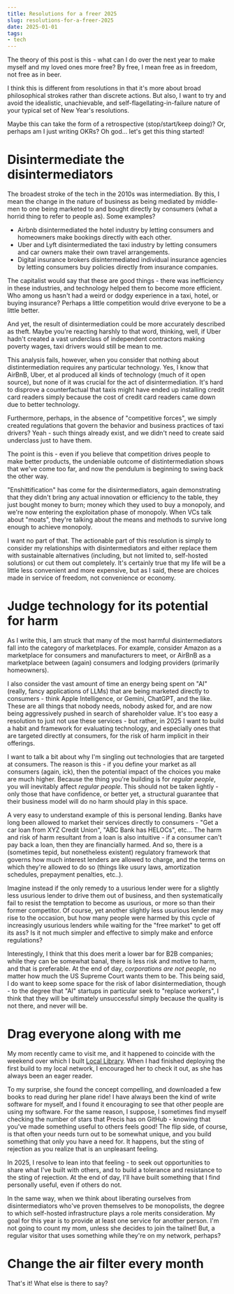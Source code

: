 ```yaml
---
title: Resolutions for a freer 2025
slug: resolutions-for-a-freer-2025
date: 2025-01-01
tags:
- tech
---
```

The theory of this post is this - what can I do over the next year to make myself and my loved ones more free? By free, I mean free as in freedom, not free as in beer.

I think this is different from resolutions in that it's more about broad philosophical strokes rather than discrete actions. But also, I want to try and avoid the idealistic, unachievable, and self-flagellating-in-failure nature of your typical set of New Year's resolutions.

Maybe this can take the form of a retrospective (stop/start/keep doing)? Or, perhaps am I just writing OKRs? Oh god... let's get this thing started!

# Disintermediate the disintermediators

The broadest stroke of the tech in the 2010s was intermediation. By this, I mean the change in the nature of business as being mediated by middle-men to one being marketed to and bought directly by consumers (what a horrid thing to refer to people as). Some examples?

- Airbnb disintermediated the hotel industry by letting consumers and homeowners make bookings directly with each other.
- Uber and Lyft disintermediated the taxi industry by letting consumers and car owners make their own travel arrangements.
- Digital insurance brokers disintermediated individual insurance agencies by letting consumers buy policies directly from insurance companies.

The capitalist would say that these are good things - there was inefficiency in these industries, and technology helped them to become more efficient. Who among us hasn't had a weird or dodgy experience in a taxi, hotel, or buying insurance? Perhaps a little competition would drive everyone to be a little better.

And yet, the result of disintermediation could be more accurately described as theft. Maybe you're reacting harshly to that word, thinking, well, if Uber hadn't created a vast underclass of independent contractors making poverty wages, taxi drivers would still be mean to me. 

This analysis fails, however, when you consider that nothing about distintermediation requires any particular technology. Yes, I know that AirBnB, Uber, et al produced all kinds of technology (much of it open source), but none of it was crucial for the act of disintermediation. It's hard to disprove a counterfactual that taxis might have ended up installing credit card readers simply because the cost of credit card readers came down due to better technology. 

Furthermore, perhaps, in the absence of "competitive forces", we simply created regulations that govern the behavior and business practices of taxi drivers? Yeah - such things already exist, and we didn't need to create said underclass just to have them.

The point is this - even if you believe that competition drives people to make better products, the undeniable outcome of distintermediation shows that we've come too far, and now the pendulum is beginning to swing back the other way. 

"Enshittification" has come for the disintermediators, again demonstrating that they didn't bring any actual innovation or efficiency to the table, they just bought money to burn; money which they used to buy a monopoly, and we're now entering the exploitation phase of monopoly. When VCs talk about "moats", they're talking about the means and methods to survive long enough to achieve monopoly.

I want no part of that. The actionable part of this resolution is simply to consider my relationships with disintermediators and either replace them with sustainable alternatives (including, but not limited to, self-hosted solutions) or cut them out completely. It's certainly true that my life will be a little less convenient and more expensive, but as I said, these are choices made in service of freedom, not convenience or economy.

# Judge technology for its potential for harm
As I write this, I am struck that many of the most harmful disintermediators fall into the category of marketplaces. For example, consider Amazon as a marketplace for consumers and manufacturers to meet, or AirBnB as a marketplace between (again) consumers and lodging providers (primarily homeowners).

I also consider the vast amount of time an energy being spent on "AI" (really, fancy applications of LLMs) that are being marketed directly to consumers - think Apple Intelligence, or Gemini, ChatGPT, and the like. These are all things that nobody needs, nobody asked for, and are now being aggressively pushed in search of shareholder value. It's too easy a resolution to just not use these services - but rather, in 2025 I want to build a habit and framework for evaluating technology, and especially ones that are targeted directly at consumers, for the risk of harm implicit in their offerings.

I want to talk a bit about why I'm singling out technologies that are targeted at consumers. The reason is this - if you define your market as all consumers (again, ick), then the potential impact of the choices you make are much higher. Because the thing you're building is for *regular people*, you will inevitably affect *regular people*. This should not be taken lightly - only those that have confidence, or better yet, a structural guarantee that their business model will do no harm should play in this space. 

A very easy to understand example of this is personal lending. Banks have long been allowed to market their services directly to consumers - "Get a car loan from XYZ Credit Union", "ABC Bank has HELOCs", etc... The harm and risk of harm resultant from a loan is also intuitive - if a consumer can't pay back a loan, then they are financially harmed. And so, there is a (sometimes tepid, but nonetheless existent) regulatory framework that governs how much interest lenders are allowed to charge, and the terms on which they're allowed to do so (things like usury laws, amortization schedules, prepayment penalties, etc..).

Imagine instead if the only remedy to a usurious lender were for a slightly less usurious lender to drive them out of business, and then systematically fail to resist the temptation to become as usurious, or more so than their former competitor. Of course, yet another slightly less usurious lender may rise to the occasion, but how many people were harmed by this cycle of increasingly usurious lenders while waiting for the "free market" to get off its ass? Is it not much simpler and effective to simply make and enforce regulations?

Interestingly, I think that this does merit a lower bar for B2B companies; while they can be somewhat banal, there is less risk and motive to harm, and that is preferable. At the end of day, *corporations are not people*, no matter how much the US Supreme Court wants them to be. This being said, I do want to keep some space for the risk of labor disintermediation, though - to the degree that "AI" startups in particular seek to "replace workers", I think that they will be ultimately unsuccessful simply because the quality is not there, and never will be.

# Drag everyone along with me
My mom recently came to visit me, and it happened to coincide with the weekend over which I built [Local Library](/posts/local-library). When I had finished deploying the first build to my local network, I encouraged her to check it out, as she has always been an eager reader.

To my surprise, she found the concept compelling, and downloaded a few books to read during her plane ride! I have always been the kind of write software for myself, and I found it encouraging to see that other people are using my software. For the same reason, I suppose, I sometimes find myself checking the number of stars that Precis has on GitHub - knowing that you've made something useful to others feels good! The flip side, of course, is that often your needs turn out to be somewhat unique, and you build something that only you have a need for. It happens, but the sting of rejection as you realize that is an unpleasant feeling.

In 2025, I resolve to lean into that feeling - to seek out opportunities to share what I've built with others, and to build a tolerance and resistance to the sting of rejection. At the end of day, I'll have built something that I find personally useful, even if others do not.

In the same way, when we think about liberating ourselves from disintermediators who've proven themselves to be monopolists, the degree to which self-hosted infrastructure plays a role merits consideration. My goal for this year is to provide at least one service for another person. I'm not going to count my mom, unless she decides to join the tailnet! But, a regular visitor that uses something while they're on my network, perhaps?

# Change the air filter every month
That's it! What else is there to say?
